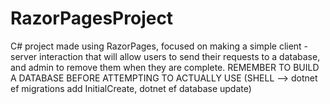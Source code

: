 # RazorPagesProject
C# project made using RazorPages, focused on making a simple client - server interaction that will allow users to send their requests to a database, and admin to remove them when they are complete.
REMEMBER TO BUILD A DATABASE BEFORE ATTEMPTING TO ACTUALLY USE (SHELL --> dotnet ef migrations add InitialCreate, dotnet ef database update)
